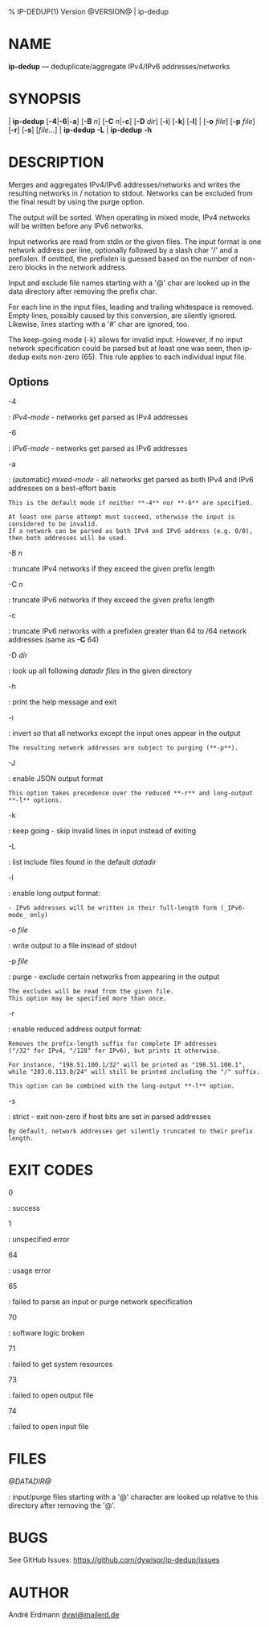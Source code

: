 % IP-DEDUP(1) Version @VERSION@ | ip-dedup

NAME
====

**ip-dedup** — deduplicate/aggregate IPv4/IPv6 addresses/networks


SYNOPSIS
========

| **ip-dedup** \[**-4**|**-6**|**-a**] \[**-B** _n_] \[**-C** _n_|**-c**] \[**-D** _dir_] \[**-i**\] \[**-k**\] \[**-l**\]
|          \[**-o** _file_] \[**-p** _file_] \[**-r**\] \[**-s**\] \[_file_...]
| **ip-dedup** **-L**
| **ip-dedup** **-h**



DESCRIPTION
===========

Merges and aggregates IPv4/IPv6 addresses/networks and writes
the resulting networks in <addr>/<prefixlen> notation to stdout.
Networks can be excluded from the final result by using the purge option.

The output will be sorted. When operating in mixed mode,
IPv4 networks will be written before any IPv6 networks.

Input networks are read from stdin or the given files.
The input format is one network address per line,
optionally followed by a slash char '/' and a prefixlen.
If omitted, the prefixlen is guessed based on the number
of non-zero blocks in the network address.

Input and exclude file names starting with a '@' char are looked up
in the data directory after removing the prefix char.

For each line in the input files,
leading and trailing whitespace is removed.
Empty lines, possibly caused by this conversion, are silently ignored.
Likewise, lines starting with a '#' char are ignored, too.

The keep-going mode (-k) allows for invalid input.
However, if no input network specification could be parsed
but at least one was seen, then ip-dedup exits non-zero (65).
This rule applies to each individual input file.


Options
-------

-4

:   _IPv4-mode_ - networks get parsed as IPv4 addresses

-6

:   _IPv6-mode_ - networks get parsed as IPv6 addresses

-a

:   (automatic) _mixed-mode_ - all networks get parsed as both IPv4 and IPv6 addresses on a best-effort basis

    This is the default mode if neither **-4** nor **-6** are specified.

    At least one parse attempt must succeed, otherwise the input is considered to be invalid.
    If a network can be parsed as both IPv4 and IPv6 address (e.g. 0/0),
    then both addresses will be used.

-B _n_

:   truncate IPv4 networks if they exceed the given prefix length

-C _n_

:   truncate IPv6 networks if they exceed the given prefix length

-c

:   truncate IPv6 networks with a prefixlen greater than 64 to /64 network addresses (same as **-C** 64)

-D _dir_

:   look up all following _datadir files_ in the given directory

-h

:   print the help message and exit

-i

:   invert so that all networks except the input ones appear in the output

    The resulting network addresses are subject to purging (**-p**).

-J

:   enable JSON output format

    This option takes precedence over the reduced **-r** and long-output **-l** options.

-k

:   keep going - skip invalid lines in input instead of exiting

-L

:   list include files found in the default _datadir_

-l

:   enable long output format:

    - IPv6 addresses will be written in their full-length form (_IPv6-mode_ only)

-o _file_

:   write output to a file instead of stdout

-p _file_

:   purge - exclude certain networks from appearing in the output

    The excludes will be read from the given file.
    This option may be specified more than once.

-r

:   enable reduced address output format:

    Removes the prefix-length suffix for complete IP addresses
    ("/32" for IPv4, "/128" for IPv6), but prints it otherwise.

    For instance, "198.51.100.1/32" will be printed as "198.51.100.1",
    while "203.0.113.0/24" will still be printed including the "/" suffix.

    This option can be combined with the long-output **-l** option.

-s

:   strict - exit non-zero if host bits are set in parsed addresses

    By default, network addresses get silently truncated to their prefix length.


EXIT CODES
==========

0

:   success

1

:   unspecified error

64

:   usage error

65

:   failed to parse an input or purge network specification

70

:   software logic broken

71

:   failed to get system resources

73

:   failed to open output file

74

:   failed to open input file


FILES
=====

*@DATADIR@*

:   input/purge files starting with a '@' character are looked
    up relative to this directory after removing the '@'.


BUGS
====

See GitHub Issues: <https://github.com/dywisor/ip-dedup/issues>


AUTHOR
======

André Erdmann <dywi@mailerd.de>
